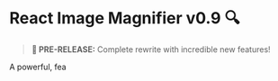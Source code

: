 # React Image Magnifier v0.9 🔍

> **🚀 PRE-RELEASE:** Complete rewrite with incredible new features!

A powerful, fea